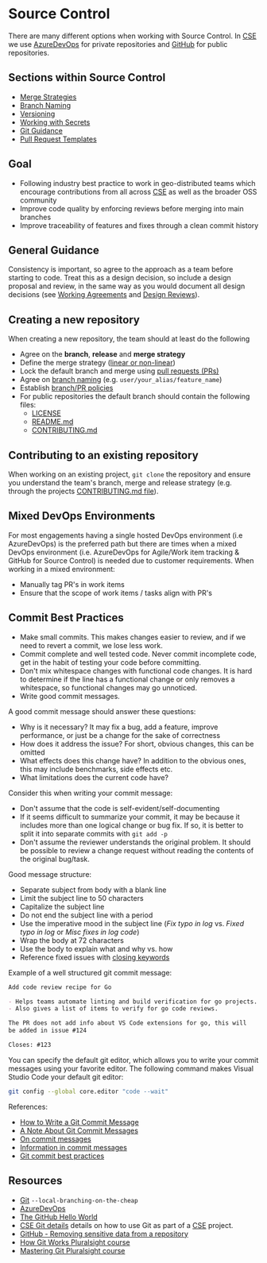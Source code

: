 # Source Control

There are many different options when working with Source Control. In [CSE](../CSE.md) we use [AzureDevOps](https://azure.microsoft.com/en-us/services/devops/) for private repositories and [GitHub](https://github.com/) for public repositories.

## Sections within Source Control

* [Merge Strategies](contributing/merge-strategies.md)
* [Branch Naming](contributing/naming-branches.md)
* [Versioning](versioning/readme.md)
* [Working with Secrets](secrets-management/readme.md)
* [Git Guidance](git-guidance/readme.md)
* [Pull Request Templates](pull-request-templates/README.md)

## Goal

* Following industry best practice to work in geo-distributed teams which encourage contributions from all across [CSE](../CSE.md) as well as the broader OSS community
* Improve code quality by enforcing reviews before merging into main branches
* Improve traceability of features and fixes through a clean commit history

## General Guidance

Consistency is important, so agree to the approach as a team before starting to code. Treat this as a design decision, so include a design proposal and review, in the same way as you would document all design decisions (see [Working Agreements](../agile-development/team-agreements/working-agreements/readme.md) and [Design Reviews](../design-reviews/readme.md)).

## Creating a new repository

When creating a new repository, the team should at least do the following

* Agree on the **branch**, **release** and **merge strategy**
* Define the merge strategy ([linear or non-linear](./contributing/merge-strategies.md))
* Lock the default branch and merge using [pull requests (PRs)](../code-reviews/pull-requests.md)
* Agree on [branch naming](./contributing/naming-branches.md) (e.g. `user/your_alias/feature_name`)
* Establish [branch/PR policies](../code-reviews/pull-requests.md)
* For public repositories the default branch should contain the following files:
  * [LICENSE](../resources/templates/LICENSE)
  * [README.md](../resources/templates/README.md)
  * [CONTRIBUTING.md](../resources/templates/CONTRIBUTING.md)

## Contributing to an existing repository

When working on an existing project, `git clone` the repository and ensure you understand the team's branch, merge and release strategy (e.g. through the projects [CONTRIBUTING.md file](https://blog.github.com/2012-09-17-contributing-guidelines/)).

## Mixed DevOps Environments

For most engagements having a single hosted DevOps environment (i.e AzureDevOps) is the preferred path but there are times when a mixed DevOps environment (i.e. AzureDevOps for Agile/Work item tracking & GitHub for Source Control) is needed due to customer requirements. When working in a mixed environment:

* Manually tag PR's in work items
* Ensure that the scope of work items / tasks align with PR's

## Commit Best Practices

* Make small commits. This makes changes easier to review, and if we need to revert a commit, we lose less work.
* Commit complete and well tested code. Never commit incomplete code, get in the habit of testing your code before committing.
* Don't mix whitespace changes with functional code changes. It is hard to determine if the line has a functional change or only removes a whitespace, so functional changes may go unnoticed.
* Write good commit messages.

A good commit message should answer these questions:

* Why is it necessary? It may fix a bug, add a feature, improve performance, or just be a change for the sake of correctness
* How does it address the issue? For short, obvious changes, this can be omitted
* What effects does this change have? In addition to the obvious ones, this may include benchmarks, side effects etc.
* What limitations does the current code have?

Consider this when writing your commit message:

* Don't assume that the code is self-evident/self-documenting
* If it seems difficult to summarize your commit, it may be because it includes more than one logical change or bug fix. If so, it is better to split it into separate commits with `git add -p`
* Don't assume the reviewer understands the original problem. It should be possible to review a change request without reading the contents of the original bug/task.

Good message structure:

* Separate subject from body with a blank line
* Limit the subject line to 50 characters
* Capitalize the subject line
* Do not end the subject line with a period
* Use the imperative mood in the subject line (*Fix typo in log* vs. *Fixed typo in log* or *Misc fixes in log code*)
* Wrap the body at 72 characters
* Use the body to explain what and why vs. how
* Reference fixed issues with [closing keywords](https://help.github.com/en/enterprise/2.16/user/github/managing-your-work-on-github/closing-issues-using-keywords)

Example of a well structured git commit message:

```md
Add code review recipe for Go

- Helps teams automate linting and build verification for go projects.
- Also gives a list of items to verify for go code reviews.

The PR does not add info about VS Code extensions for go, this will
be added in issue #124

Closes: #123
```

You can specify the default git editor, which allows you to write your commit messages using your favorite editor. The following command makes Visual Studio Code your default git editor:

```bash
git config --global core.editor "code --wait"
```

References:

* [How to Write a Git Commit Message](https://chris.beams.io/posts/git-commit/)
* [A Note About Git Commit Messages](https://tbaggery.com/2008/04/19/a-note-about-git-commit-messages.html)
* [On commit messages](http://who-t.blogspot.com/2009/12/on-commit-messages.html)
* [Information in commit messages](https://wiki.openstack.org/wiki/GitCommitMessages#Information_in_commit_messages)
* [Git commit best practices](https://medium.com/@nawarpianist/git-commit-best-practices-dab8d722de99)

## Resources

* [Git](https://git-scm.com/) `--local-branching-on-the-cheap`
* [AzureDevOps](https://azure.microsoft.com/en-us/services/devops/)
* [The GitHub Hello World](https://guides.github.com/activities/hello-world/)
* [CSE Git details](./git-guidance/readme.md) details on how to use Git as part of a [CSE](../CSE.md) project.
* [GitHub - Removing sensitive data from a repository](https://help.github.com/articles/removing-sensitive-data-from-a-repository/)
* [How Git Works Pluralsight course](https://www.pluralsight.com/courses/how-git-works)
* [Mastering Git Pluralsight course](https://www.pluralsight.com/courses/master-git)
